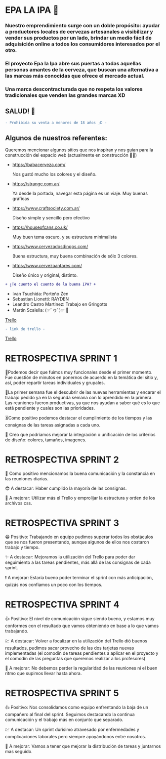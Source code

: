 # EPA LA IPA 🍺

### Nuestro emprendimiento surge con un doble propósito: ayudar a productores locales de cervezas artesanales a visibilizar y vender sus productos por un lado, brindar un medio fácil de adquisición online a todos los consumidores interesados por el otro.

### El proyecto Epa la Ipa abre sus puertas a todas aquellas personas amantes de la cerveza, que buscan una alternativa a las marcas más conocidas que ofrece el mercado actual.

### Una marca descontracturada que no respeta los valores tradicionales que venden las grandes marcas XD

## SALUD! 🍻

```diff
- Prohibida su venta a menores de 18 años ;D -
```

## Algunos de nuestros referentes:

Queremos mencionar algunos sitios que nos inspiran y nos guian para la construcción del espacio web (actualmente en construcción 🐱‍🏍)

- https://babacerveza.com/

  Nos gustó mucho los colores y el diseño.

- https://strange.com.ar/

  Ya desde la portada, navegar esta página es un viaje. Muy buenas gráficas

- https://www.craftsociety.com.ar/

  Diseño simple y sencillo pero efectivo

- https://houseofcans.co.uk/

  Muy buen tema oscuro, y su estructura minimalista

- https://www.cervezadosdingos.com/

  Buena estructura, muy buena combinación de sólo 3 colores.

- https://www.cervezaantares.com/

  Diseño único y original, distinto.

```diff
+ ¿Te cuento el cuento de la buena IPA? +
```
* Ivan Tsuchida: Porteño Zen
* Sebastian Lionetti: RAYDEN
* Leandro Castro Martinez: Trabajo en Gringotts
* Martin Scalella:  (☞ﾟヮﾟ)☞   🎸

[Trello](https://trello.com/b/j1ZSAzwk/pr-integrador)
```diff
- link de trello -
```
[Trello](https://trello.com/b/j1ZSAzwk/pr-integrador)

#  RETROSPECTIVA  SPRINT 1 
 
🍺Podemos decir que fuimos muy funcionales desde el primer momento. Fue cuestión de minutos en ponernos de acuerdo en la temática del sitio y, así, poder repartir tareas individuales y grupales.

🍻La primer semana fue el descubrir de las nuevas herramientas y encarar el trabajo pedido ya en la segunda semana con lo aprendido en la primera.
 Las reuniones fueron productivas, ya que nos ayudan a saber qué es lo que está pendiente y cuales son las prioridades.

⏳Como positivo podemos destacar el cumplimiento de los tiempos y las consignas de las tareas asignadas a cada uno.

🎨 Creo que podríamos mejorar la integración o unificación de los criterios de diseño: colores, tamaños, imagenes.

# RETROSPECTIVA  SPRINT 2

🎉 Como positivo mencionamos la buena comunicación y la constancia en las reuniones diarias.

😎 A destacar: Haber cumplido la mayoría de las consignas.

🚧 A mejorar: Utilizar más el Trello y emprolijar la estructura y orden de los archivos css.

# RETROSPECTIVA  SPRINT 3

😁 Positivo: Trabajando en equipo pudimos superar todos los obstáculos que se nos fueron presentando, aunque algunos de ellos nos costaron trabajo y tiempo. 

✨ A destacar: Mejoramos la utilización del Trello para poder dar seguimiento a las tareas pendientes, más allá de las consignas de cada sprint. 

❗ A mejorar: Estaría bueno poder terminar el sprint con más anticipación, quizás nos confiamos un poco con los tiempos. 


# RETROSPECTIVA  SPRINT 4

👍 Positivo: El  nivel de comunicación sigue siendo bueno, y estamos muy conformes con el resultado que vamos obteniendo en base a lo que vamos trabajando.

💹 A destacar: Volver a focalizar en la utilización del Trello dió buenos resultados, pudimos sacar provecho de las dos tarjetas nuevas implementadas (el comodín de tareas pendientes a aplicar en el proyecto y el comodín de las preguntas que queremos realizar a los profesores)

💪 A mejorar: No debemos perder la regularidad de las reuniones ni el buen ritmo que supimos llevar hasta ahora. 

# RETROSPECTIVA  SPRINT 5

👍 Positivo: Nos consolidamos como equipo enfrentando la baja de un compañero al final del sprint. Seguimos destacando la continua comunicación y el trabajo más en conjunto que separado.

💹 A destacar: Un sprint durísimo atravesado por enfermedades y complicaciones laborales pero siempre apoyándonos entre nosotros.

💪 A mejorar: Vamos a tener que mejorar la distribución de tareas y juntarnos mas seguido.
